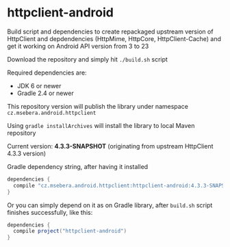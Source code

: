 # httpclient-android

Build script and dependencies to create repackaged upstream version of HttpClient and depdendencies (HttpMime, HttpCore, HttpClient-Cache) and get it working on Android API version from 3 to 23

Download the repository and simply hit `./build.sh` script

Required dependencies are:
  - JDK 6 or newer
  - Gradle 2.4 or newer
  
This repository version will publish the library under namespace `cz.msebera.android.httpclient`

Using `gradle installArchives` will install the library to local Maven repository

Current version: **4.3.3-SNAPSHOT** (originating from upstream HttpClient 4.3.3 version)

Gradle dependency string, after having it installed

```gradle
dependencies {
  compile "cz.msebera.android.httpclient:httpclient-android:4.3.3-SNAPSHOT"
}
```

Or you can simply depend on it as on Gradle library, after `build.sh` script finishes successfully, like this:
```gradle
dependencies {
  compile project("httpclient-android")
}
```
